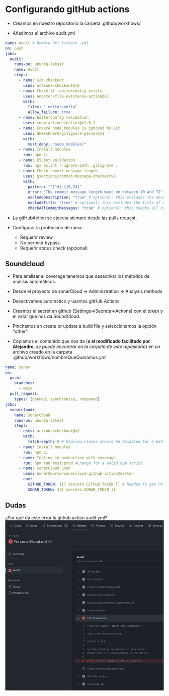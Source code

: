 # Configurando gitHub actions

- Creamos en nuestro repositorio la carpeta .github/workflows/

- Añadimos el archivo audit.yml

```yml
name: Audit # Nombre del fichero .yml
on: push
jobs:
  audit:
    runs-on: ubuntu-latest
    name: Audit
    steps:
      - name: Git checkout
        uses: actions/checkout@v2
      - name: Check if .editorconfig exists
        uses: andstor/file-existence-action@v1
        with:
          files: ".editorconfig"
          allow_failure: true
      - name: EditorConfig validation
        uses: snow-actions/eclint@v1.0.1
      - name: Ensure node_modules is ignored by Git
        uses: dkershner6/gitignore-parser@v1
        with:
          must_deny: "node_modules/"
      - name: Install modules
        run: npm ci
      - name: ESLint validation
        run: npx eslint --ignore-path .gitignore .
      - name: Check commit message length
        uses: gsactions/commit-message-checker@v1
        with:
          pattern: "^[^#].{10,74}"
          error: "The commit message length must be between 10 and 72"
          excludeDescription: "true" # optional: this excludes the description body of a pull request
          excludeTitle: "true" # optional: this excludes the title of a pull request
          checkAllCommitMessages: "true" # optional: this checks all commits associated with a pull request
```

- La gitHubAction se ejecuta siempre desde las pulls request.

- Configurar la protección de rama:

  - Requerir review
  - No permitir bypass
  - Requerir status check (opcional)

## Soundcloud

- Para analizar el coverage tenemos que desactivar los métodos de análisis automáticos.

- Desde el proyecto de sonarCloud => Administration => Analysis methods

- Desactivamos automático y usamos gitHub Actions.

- Creamos el secret en github (Settings=>Secrets=>Actions) con el token y el valor que nos da SoundCloud.

- Pinchamos en create or update a build file y seleccionamos la opción "other".

- Copiamos el contenido que nos da (**o el modificado facilitado por Alejandro**, _se puede encontrar en la carpeta de este repositorio_) en un archivo creado en la carpeta .github/workflows/nombreQueQueramos.yml

```yml
name: Sonar
on:
  push:
    branches:
      - main
  pull_request:
    types: [opened, synchronize, reopened]
jobs:
  sonarcloud:
    name: SonarCloud
    runs-on: ubuntu-latest
    steps:
      - uses: actions/checkout@v2
        with:
          fetch-depth: 0 # Shallow clones should be disabled for a better relevancy of analysis
      - name: Install modules
        run: npm ci
      - name: Testing in production with coverage
        run: npm run test:prod #Change for a valid npm script
      - name: SonarCloud Scan
        uses: SonarSource/sonarcloud-github-action@master
        env:
          GITHUB_TOKEN: ${{ secrets.GITHUB_TOKEN }} # Needed to get PR information, if any
          SONAR_TOKEN: ${{ secrets.SONAR_TOKEN }}
```

## Dudas

¿Por qué da este error la github action audit.yml?
![Duda error github action](./images/Duda-githubAction.jpg)
